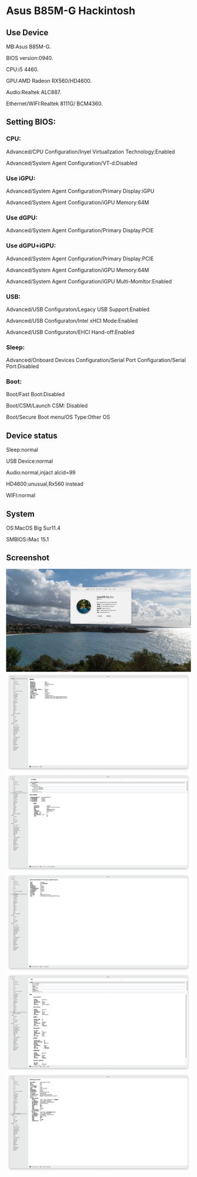 # Asus B85M-G Hackintosh 

## Use Device
MB:Asus B85M-G.

BIOS version:0940.

CPU:i5 4460.

GPU:AMD Radeon RX560/HD4600.

Audio:Realtek ALC887.

Ethernet/WIFI:Realtek 8111G/ BCM4360.


## Setting BIOS:
### CPU:

Advanced/CPU Configuration/Inyel Virtuallzation Technology:Enabled

Advanced/System Agent Configuration/VT-d:Disabled

### Use iGPU:

Advanced/System Agent Configuration/Primary Display:iGPU

Advanced/System Agent Configuration/iGPU Memory:64M

### Use dGPU:

Advanced/System Agent Configuration/Primary Display:PCIE

### Use dGPU+iGPU:

Advanced/System Agent Configuration/Primary Display:PCIE

Advanced/System Agent Configuration/iGPU Memory:64M

Advanced/System Agent Configuration/iGPU Multi-Momltor:Enabled

### USB:

Advanced/USB Configuraton/Legacy USB Support:Enabled

Advanced/USB Configuraton/Intel xHCI Mode:Enabled

Advanced/USB Configuraton/EHCI Hand-off:Enabled

### Sleep:

Advanced/Onboard Devices Configuration/Serial Port Configuration/Serial Port:Disabled

### Boot:

Boot/Fast Boot:Disabled

Boot/CSM/Launch CSM: Disabled

Boot/Secure Boot menu/OS Type:Other OS


## Device status

Sleep:normal

USB Device:normal

Audio:normal,injact alcid=99

HD4600:unusual,Rx560 instead

WIFI:normal

## System

OS:MacOS Big Sur11.4

SMBIOS:iMac 15.1

## Screenshot
![alt text](Mac.png)
![alt text](info.png)
![alt text](Usb.png)
![alt text](Ethernet.png)
![alt text](Audio.png)
![alt text](GPU.png)
